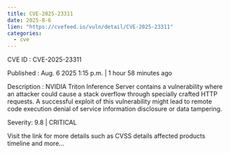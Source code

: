 ```yaml
--- 
title: CVE-2025-23311
date: 2025-8-6
lien: "https://cvefeed.io/vuln/detail/CVE-2025-23311"
categories:
  - cve
---
```


CVE ID : CVE-2025-23311

Published :  Aug. 6
2025
1:15 p.m. | 1 hour
58 minutes ago

Description : NVIDIA Triton Inference Server contains a vulnerability where an attacker could cause a stack overflow through specially crafted HTTP requests. A successful exploit of this vulnerability might lead to remote code execution
denial of service
information disclosure
or data tampering.

Severity: 9.8 | CRITICAL

Visit the link for more details
such as CVSS details
affected products
timeline
and more...

